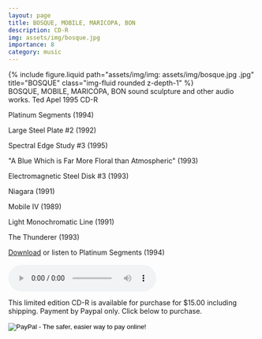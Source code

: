 ```yaml
---
layout: page
title: BOSQUE, MOBILE, MARICOPA, BON
description: CD-R
img: assets/img/bosque.jpg
importance: 8
category: music
---
```


<div class="row">
    <div class="col-sm mt-3 mt-md-0">
        {% include figure.liquid path="assets/img/img: assets/img/bosque.jpg
.jpg" title="BOSQUE" class="img-fluid rounded z-depth-1" %}
    </div>
</div>
<div class="caption">
BOSQUE, MOBILE, MARICOPA, BON
sound sculpture and other audio works.
Ted Apel
1995 CD-R


</div>

Platinum Segments (1994)

Large Steel Plate #2 (1992)

Spectral Edge Study #3 (1995)

"A Blue Which is Far More Floral than Atmospheric" (1993)

Electromagnetic Steel Disk #3 (1993)

Niagara (1991)

Mobile IV (1989)

Light Monochromatic Line (1991)

The Thunderer (1993)


<a href="sound/01%20Platinum%20Segments.mp3">Download</a> or listen to Platinum Segments (1994)<br />      
	<audio controls="controls" >
		<source src="sound/01%20Platinum%20Segments.ogg" type="audio/ogg"/ >
		<source src="sound/01%20Platinum%20Segments.mp3" type="audio/mpeg"/ >
	html5 browsers only.</audio>	



This limited edition CD-R is available for purchase for $15.00 including shipping. Payment by Paypal only. Click below to purchase.

<form action="https://www.paypal.com/cgi-bin/webscr" method="post">
	<input type="hidden" name="cmd" value="_xclick">
	<input type="hidden" name="business" value="tapel@vud.org">
	<input type="hidden" name="lc" value="US">
	<input type="hidden" name="item_name" value="BOSQUE, MOBILE, MARICOPA, BON CD-R">
	<input type="hidden" name="amount" value="15.00">
	<input type="hidden" name="currency_code" value="USD">
	<input type="hidden" name="button_subtype" value="services">
	<input type="hidden" name="no_note" value="0">
	<input type="hidden" name="tax_rate" value="0.000">
	<input type="hidden" name="shipping" value="0.00">
	<input type="hidden" name="bn" value="PP-BuyNowBF:btn_buynowCC_LG.gif:NonHostedGuest">
	<input type="image" src="https://www.paypal.com/en_US/i/btn/btn_buynowCC_LG.gif"  name="submit" alt="PayPal - The safer, easier way to pay online!">
	<img alt="" src="https://www.paypal.com/en_US/i/scr/pixel.gif" width="1" height="1">
	</form>
	